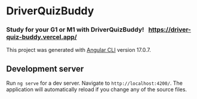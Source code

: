 # DriverQuizBuddy

### Study for your G1 or M1 with DriverQuizBuddy! &nbsp; https://driver-quiz-buddy.vercel.app/

This project was generated with [Angular CLI](https://github.com/angular/angular-cli) version 17.0.7.

## Development server

Run `ng serve` for a dev server. Navigate to `http://localhost:4200/`. The application will automatically reload if you change any of the source files.
